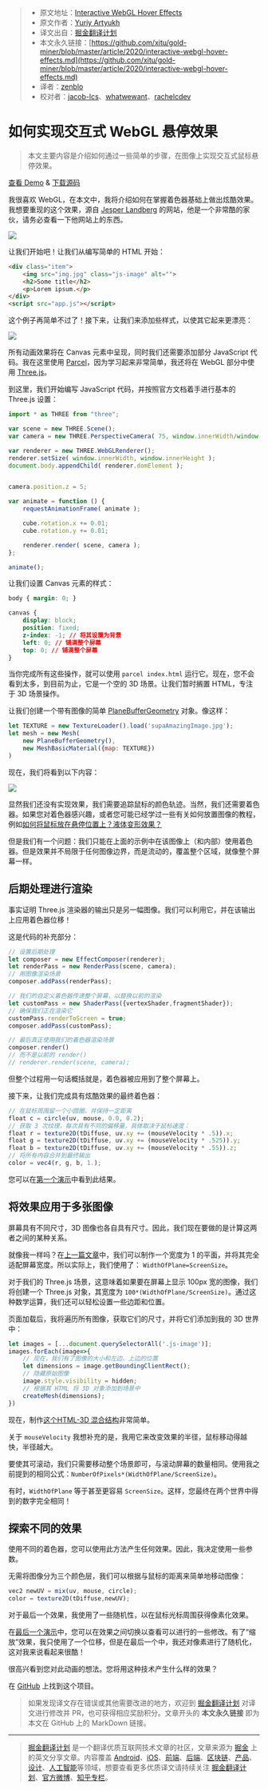 > * 原文地址：[Interactive WebGL Hover Effects](https://tympanus.net/codrops/2020/04/14/interactive-webgl-hover-effects/)
> * 原文作者：[Yuriy Artyukh](https://tympanus.net/codrops/author/akella/)
> * 译文出自：[掘金翻译计划](https://github.com/xitu/gold-miner)
> * 本文永久链接：[https://github.com/xitu/gold-miner/blob/master/article/2020/interactive-webgl-hover-effects.md](https://github.com/xitu/gold-miner/blob/master/article/2020/interactive-webgl-hover-effects.md)
> * 译者：[zenblo](https://github.com/zenblo)
> * 校对者：[jacob-lcs](https://github.com/jacob-lcs)、[whatwewant](https://github.com/whatwewant)、[rachelcdev](https://github.com/rachelcdev)

# 如何实现交互式 WebGL 悬停效果

> 本文主要内容是介绍如何通过一些简单的步骤，在图像上实现交互式鼠标悬停效果。

[查看 Demo](https://tympanus.net/Tutorials/webgl-mouseover-effects/step3.html) \& [下载源码](https://github.com/akella/webgl-mouseover-effects/archive/master.zip)

我很喜欢 WebGL，在本文中，我将介绍如何在掌握着色器基础上做出炫酷效果。我想要重现的这个效果，源自 [Jesper Landberg](https://jesperlandberg.dev/) 的网站，他是一个非常酷的家伙，请务必查看一下他网站上的东西。

![](https://user-images.githubusercontent.com/5164225/90354320-8d090800-e07b-11ea-8a3c-6b35ea7de050.gif)

让我们开始吧！让我们从编写简单的 HTML 开始：

```html
<div class="item">
    <img src="img.jpg" class="js-image" alt="">
    <h2>Some title</h2>
    <p>Lorem ipsum.</p>
</div>
<script src="app.js"></script>
```

这个例子再简单不过了！接下来，让我们来添加些样式，以使其它起来更漂亮：

![](https://codropspz-tympanus.netdna-ssl.com/codrops/wp-content/uploads/2020/04/webglhover.jpg)

所有动画效果将在 Canvas 元素中呈现，同时我们还需要添加部分 JavaScript 代码。我在这里使用 [Parcel](https://parceljs.org/)，因为学习起来非常简单，我还将在 WebGL 部分中使用 [Three.js](https://threejs.org/)。

到这里，我们开始编写 JavaScript 代码，并按照官方文档着手进行基本的 Three.js 设置：

```js
import * as THREE from "three";

var scene = new THREE.Scene();
var camera = new THREE.PerspectiveCamera( 75, window.innerWidth/window.innerHeight, 0.1, 1000 );

var renderer = new THREE.WebGLRenderer();
renderer.setSize( window.innerWidth, window.innerHeight );
document.body.appendChild( renderer.domElement );


camera.position.z = 5;

var animate = function () {
	requestAnimationFrame( animate );

	cube.rotation.x += 0.01;
	cube.rotation.y += 0.01;

	renderer.render( scene, camera );
};

animate();
```

让我们设置 Canvas 元素的样式：

```css
body { margin: 0; }

canvas { 
	display: block; 
	position: fixed;
	z-index: -1; // 将其设置为背景
	left: 0; // 铺满整个屏幕
	top: 0; // 铺满整个屏幕
}
```

当你完成所有这些操作，就可以使用 `parcel index.html` 运行它。现在，您不会看到太多，到目前为止，它是一个空的 3D 场景。让我们暂时搁置 HTML，专注于 3D 场景操作。

让我们创建一个带有图像的简单 [PlaneBufferGeometry](https://threejs.org/docs/#api/en/geometries/PlaneBufferGeometry) 对象。像这样：

```js
let TEXTURE = new TextureLoader().load('supaAmazingImage.jpg'); 
let mesh = new Mesh(
	new PlaneBufferGeometry(), 
	new MeshBasicMaterial({map: TEXTURE})
)
```

现在，我们将看到以下内容：

![](https://user-images.githubusercontent.com/5164225/90354323-909c8f00-e07b-11ea-9a1c-be5642528f2a.gif)

显然我们还没有实现效果，我们需要追踪鼠标的颜色轨迹。当然，我们还需要着色器。如果您对着色器感兴趣，或者您可能已经学过一些有关如何放置图像的教程，例如[如何将鼠标放在悬停位置上？](https://tympanus.net/codrops/2018/04/10/webgl-distortion-hover-effects/)[液体变形效果？](https://tympanus.net/codrops/2017/10/10/liquid-distortion-effects/)

但是我们有一个问题：我们只能在上面的示例中在该图像上（和内部）使用着色器。但是效果并不局限于任何图像边界，而是流动的，覆盖整个区域，就像整个屏幕一样。

## 后期处理进行渲染

事实证明 Three.js 渲染器的输出只是另一幅图像。我们可以利用它，并在该输出上应用着色器位移！

这是代码的补充部分：

```js
// 设置后期处理
let composer = new EffectComposer(renderer);
let renderPass = new RenderPass(scene, camera);
// 用图像渲染场景
composer.addPass(renderPass);

// 我们的自定义着色器传递整个屏幕，以替换以前的渲染
let customPass = new ShaderPass({vertexShader,fragmentShader});
// 确保我们正在渲染它
customPass.renderToScreen = true;
composer.addPass(customPass);

// 最后真正使用我们的着色器渲染场景
composer.render()
// 而不是以前的 render()
// renderer.render(scene, camera);
```

但整个过程用一句话概括就是，着色器被应用到了整个屏幕上。

接下来，让我们完成具有炫酷效果的最终着色器：

```js
// 在鼠标周围留一个小圆圈，并保持一定距离
float c = circle(uv, mouse, 0.0, 0.2);
// 获取 3 次纹理，每次具有不同的偏移量，具体取决于鼠标速度：
float r = texture2D(tDiffuse, uv.xy += (mouseVelocity * .5)).x;
float g = texture2D(tDiffuse, uv.xy += (mouseVelocity * .525)).y;
float b = texture2D(tDiffuse, uv.xy += (mouseVelocity * .55)).z;
// 将所有内容合并到最终输出
color = vec4(r, g, b, 1.);
```

您可以在[第一个演示](https://tympanus.net/Tutorials/webgl-mouseover-effects/step1.html)中看到此结果。

## 将效果应用于多张图像

屏幕具有不同尺寸，3D 图像也各自具有尺寸。因此，我们现在要做的是计算这两者之间的某种关系。

就像我一样吗？在[上一篇文章](https://tympanus.net/codrops/2019/11/05/creative-webgl-image-transitions/)中，我们可以制作一个宽度为 1 的平面，并将其完全适配屏幕宽度。所以实际上，我们使用了： `WidthOfPlane=ScreenSize`。

对于我们的 Three.js 场景，这意味着如果要在屏幕上显示 100px 宽的图像，我们将创建一个 Three.js 对象，其宽度为 `100*(WidthOfPlane/ScreenSize)`。通过这种数学运算，我们还可以轻松设置一些边距和位置。

页面加载后，我将遍历所有图像，获取它们的尺寸，并将它们添加到我的 3D 世界中：

```js
let images = [...document.querySelectorAll('.js-image')];
images.forEach(image=>{
	// 现在，我们有了图像的大小和左边、上边的位置
	let dimensions = image.getBoundingClientRect();
	// 隐藏原始图像
	image.style.visibility = hidden;
	// 根据其 HTML 将 3D 对象添加到场景中
	createMesh(dimensions);
})
```

现在，制作[这个](https://tympanus.net/Tutorials/webgl-mouseover-effects/step1.html)[HTML-3D 混合结构](https://tympanus.net/Tutorials/webgl-mouseover-effects/step2.html)非常简单。

关于 `mouseVelocity` 我想补充的是，我用它来改变效果的半径，鼠标移动得越快，半径越大。

要使其可滚动，我们只需要移动整个场景即可，与滚动屏幕的数量相同。使用我之前提到的相同公式：`NumberOfPixels*(WidthOfPlane/ScreenSize)`。

有时，`WidthOfPlane` 等于甚至更容易 `ScreenSize`。这样，您最终在两个世界中得到的数字完全相同！

## 探索不同的效果

使用不同的着色器，您可以使用此方法产生任何效果。因此，我决定使用一些参数。

无需将图像分为三个颜色层，我们可以根据与鼠标的距离来简单地移动图像：

```js
vec2 newUV = mix(uv, mouse, circle); 
color = texture2D(tDiffuse,newUV);
```

对于最后一个效果，我使用了一些随机性，以在鼠标光标周围获得像素化效果。

在[最后一个演示](https://tympanus.net/Tutorials/webgl-mouseover-effects/step3.html)中，您可以在效果之间切换以查看可以进行的一些修改。有了“缩放”效果，我只使用了一个位移，但是在最后一个中，我还对像素进行了随机化，这对我来说看起来很酷！

很高兴看到您对此动画的想法。您将用这种技术产生什么样的效果？

在 [GitHub](https://github.com/akella/webgl-mouseover-effects/) 上找到这个项目。

> 如果发现译文存在错误或其他需要改进的地方，欢迎到 [掘金翻译计划](https://github.com/xitu/gold-miner) 对译文进行修改并 PR，也可获得相应奖励积分。文章开头的 **本文永久链接** 即为本文在 GitHub 上的 MarkDown 链接。

---

> [掘金翻译计划](https://github.com/xitu/gold-miner) 是一个翻译优质互联网技术文章的社区，文章来源为 [掘金](https://juejin.im) 上的英文分享文章。内容覆盖 [Android](https://github.com/xitu/gold-miner#android)、[iOS](https://github.com/xitu/gold-miner#ios)、[前端](https://github.com/xitu/gold-miner#前端)、[后端](https://github.com/xitu/gold-miner#后端)、[区块链](https://github.com/xitu/gold-miner#区块链)、[产品](https://github.com/xitu/gold-miner#产品)、[设计](https://github.com/xitu/gold-miner#设计)、[人工智能](https://github.com/xitu/gold-miner#人工智能)等领域，想要查看更多优质译文请持续关注 [掘金翻译计划](https://github.com/xitu/gold-miner)、[官方微博](http://weibo.com/juejinfanyi)、[知乎专栏](https://zhuanlan.zhihu.com/juejinfanyi)。
